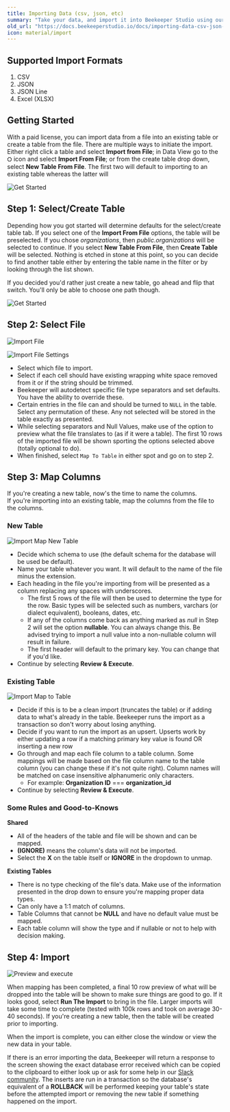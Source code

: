 ```yaml
---
title: Importing Data (csv, json, etc)
summary: "Take your data, and import it into Beekeeper Studio using our easy point-and-click interface"
old_url: "https://docs.beekeeperstudio.io/docs/importing-data-csv-json-etc"
icon: material/import
---
```


## Supported Import Formats
1. CSV
2. JSON
3. JSON Line
4. Excel (XLSX)

## Getting Started
With a paid license, you can import data from a file into an existing table or create a table from the file.
There are multiple ways to initiate the import. Either right click a table and select **Import from File**; in Data View go to the ⛭ icon and select **Import From File**; or from the create table drop down, select **New Table From File**. The first two will default to importing to an existing table whereas the latter will 

![Get Started](../assets/images/import-data-get-started.gif)

## Step 1: Select/Create Table
Depending how you got started will determine defaults for the select/create table tab. If you select one of the **Import From File** options, the table will be preselected. If you chose *organizations*, then *public.organizations* will be selected to continue. If you select **New Table From File**, then **Create Table** will be selected. Nothing is etched in stone at this point, so you can decide to find another table either by entering the table name in the filter or by looking through the list shown.

If you decided you'd rather just create a new table, go ahead and flip that switch. You'll only be able to choose one path though.

![Get Started](../assets/images/import-data-select-create-table.gif)

## Step 2: Select File
![Import File](../assets/images/import-data-select-file.gif)

![Import File Settings](../assets/images/import-data-select-file.png)

- Select which file to import.
- Select if each cell should have existing wrapping white space removed from it or if the string should be trimmed.
- Beekeeper will autodetect specific file type separators and set defaults. You have the ability to override these.
- Certain entries in the file can and should be turned to `NULL` in the table. Select any permutation of these. Any not selected will be stored in the table exactly as presented.
- While selecting separators and Null Values, make use of the option to preview what the file translates to (as if it were a table). The first 10 rows of the imported file will be shown sporting the options selected above (totally optional to do).
- When finished, select `Map To Table` in either spot and go on to step 2.

## Step 3: Map Columns
If you're creating a new table, now's the time to name the columns.  
If you're importing into an existing table, map the columns from the file to the columns.

### New Table
![Import Map New Table](../assets/images/import-data-map-new-table.gif)
- Decide which schema to use (the default schema for the database will be used be default).
- Name your table whatever you want. It will default to the name of the file minus the extension.
- Each heading in the file you're importing from will be presented as a column replacing any spaces with underscores. 
  - The first 5 rows of the file will then be used to determine the type for the row. Basic types will be selected such as numbers, varchars (or dialect equivalent), booleans, dates, etc.
  - If any of the columns come back as anything marked as *null* in Step 2 will set the option **nullable**. You can always change this. Be advised trying to import a null value into a non-nullable column will result in failure.
  - The first header will default to the primary key. You can change that if you'd like.
- Continue by selecting **Review & Execute**.

### Existing Table
![Import Map to Table](../assets/images/import-data-map-existing-table.png)

- Decide if this is to be a clean import (truncates the table) or if adding data to what's already in the table. Beekeeper runs the import as a transaction so don't worry about losing anything.
- Decide if you want to run the import as an upsert. Upserts work by either updating a row if a matching primary key value is found OR inserting a new row 
- Go through and map each file column to a table column. Some mappings will be made based on the file column name to the table column (you can change these if it's not quite right). Column names will be matched on case insensitive alphanumeric only characters.
    - For example: **Organization ID** === **organization_id**
- Continue by selecting **Review & Execute**.

### Some Rules and Good-to-Knows
**Shared**
- All of the headers of the table and file will be shown and can be mapped.
- **(IGNORE)** means the column's data will not be imported.
- Select the **X** on the table itself or **IGNORE** in the dropdown to unmap.

**Existing Tables**
- There is no type checking of the file's data. Make use of the information presented in the drop down to ensure you're mapping proper data types.
- Can only have a 1:1 match of columns.
- Table Columns that cannot be **NULL** and have no default value must be mapped.
- Each table column will show the type and if nullable or not to help with decision making.

## Step 4: Import
![Preview and execute](../assets/images/import-data-review-execute.png)

When mapping has been completed, a final 10 row preview of what will be dropped into the table will be shown to make sure things are good to go. If it looks good, select **Run The Import** to bring in the file. Larger imports will take some time to complete (tested with 100k rows and took on average 30-40 seconds). If you're creating a new table, then the table will be created prior to importing.

When the import is complete, you can either close the window or view the new data in your table.

If there is an error importing the data, Beekeeper will return a response to the screen showing the exact database error received which can be copied to the clipboard to either look up or ask for some help in our [Slack community](https://launchpass.com/beekeeperstud-lvg5276). The inserts are run in a transaction so the database's equivalent of a **ROLLBACK** will be performed keeping your table's state before the attempted import or removing the new table if something happened on the import.
